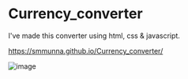 # Currency_converter
I've made this converter using html, css &amp; javascript.

https://smmunna.github.io/Currency_converter/


![image](https://user-images.githubusercontent.com/64527538/174423884-2bdf2e86-efde-4f9e-ba25-a065fcf18982.png)
